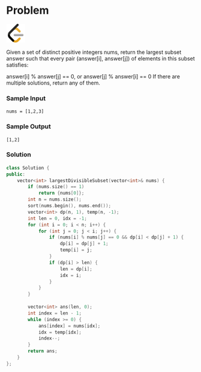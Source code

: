 # Problem
<a href="https://leetcode.com/problems/largest-divisible-subset/description/">
  <img src="../lib/leetcode-3628885-3030025.webp" width="50"/>
</a>

Given a set of distinct positive integers nums, return the largest subset answer such that every pair (answer[i], answer[j]) of elements in this subset satisfies:

answer[i] % answer[j] == 0, or
answer[j] % answer[i] == 0
If there are multiple solutions, return any of them.

### Sample Input
```
nums = [1,2,3]
```
### Sample Output
```
[1,2]
```

### Solution
```cpp
class Solution {
public:
    vector<int> largestDivisibleSubset(vector<int>& nums) {
        if (nums.size() == 1)
            return {nums[0]};
        int n = nums.size();
        sort(nums.begin(), nums.end());
        vector<int> dp(n, 1), temp(n, -1);
        int len = 0, idx = -1;
        for (int i = 0; i < n; i++) {
            for (int j = 0; j < i; j++) {
                if (nums[i] % nums[j] == 0 && dp[i] < dp[j] + 1) {
                    dp[i] = dp[j] + 1;
                    temp[i] = j;
                }
                if (dp[i] > len) {
                    len = dp[i];
                    idx = i;
                }
            }
        }

        vector<int> ans(len, 0);
        int index = len - 1;
        while (index >= 0) {
            ans[index] = nums[idx];
            idx = temp[idx];
            index--;
        }
        return ans;
    }
};
```
